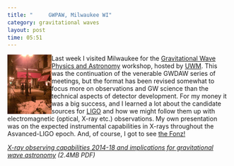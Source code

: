 ```yaml
---
title: "	 GWPAW, Milwaukee WI"
category: gravitational waves
layout: post
time: 05:51
---
```

<!-- header generated from blosxom format post; make_header.pl 23.1.2022 -->
<p>
  <!---- Begin .post ---->
<img src="/images/Image0778.jpg" width="100" align="left">
Last week I visited Milwaukee for the 
<a href="http://www.gravity.phys.uwm.edu/conferences/gwpaw">Gravitational Wave Physics and Astronomy</a>
workshop, hosted by <a href="http://www4.uwm.edu/letsci/physics/">UWM</a>. This was the continuation of the venerable GWDAW
series of meetings, but the format has been revised somewhat to focus more on 
observations and GW science than the technical aspects of detector development.
For my money it was a big success, and I learned a lot about the candidate
sources for <a href="http://ligo.caltech.edu">LIGO</a> and how we might follow them
up with electromagnetic (optical, X-ray etc.) observations. My own presentation
was on the expected instrumental capabilities in X-rays throughout the
Asvanced-LIGO epoch. And, of course, I got to see 
<a href="http://www.flickr.com/photos/outsider1/5414616457">the Fonz!</a>
<p>
<em><a href="http://users.monash.edu.au/~dgallow/docs/GWPAW%20'11%20Galloway.pdf">X-ray observing capabilities 2014-18 and implications for gravitational wave astronomy</a> (2.4MB PDF)</em>
